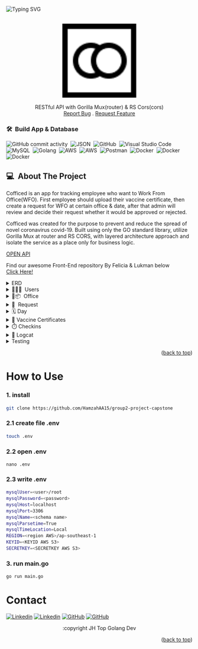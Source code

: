 ![Typing SVG](https://readme-typing-svg.herokuapp.com/?color=%23F79251&size=50&width=1100&height=100&lines=Cofficed+-+New+Normal+Tracker+App)

<!-- PROJECT LOGO -->
<br/>
<div align="center">
  <a href="">
    <img src="images/Logo-black.png" alt="Logo" height="200" width="200">
  </a>
  <p align="center">
    RESTful API with Gorilla Mux(router) & RS Cors(cors)
    </br>
    <a href="https://github.com/HamzahAA15/group2-project-capstone/issues">Report Bug</a>
    .
    <a href="https://github.com/HamzahAA15/group2-project-capstone/issues">Request Feature</a>

  </p>
</div>

### 🛠 &nbsp;Build App & Database

![GitHub commit activity](https://img.shields.io/github/commit-activity/m/HamzahAA15/group2-project-capstone)&nbsp;
![JSON](https://img.shields.io/badge/-JSON-05122A?style=flat&logo=json&logoColor=000000)&nbsp;
![GitHub](https://img.shields.io/badge/-GitHub-05122A?style=flat&logo=github)&nbsp;
![Visual Studio Code](https://img.shields.io/badge/-Visual%20Studio%20Code-05122A?style=flat&logo=visual-studio-code&logoColor=007ACC)&nbsp;
![MySQL](https://img.shields.io/badge/-MySQL-05122A?style=flat&logo=mysql&logoColor=4479A1)&nbsp;
![Golang](https://img.shields.io/badge/-Golang-05122A?style=flat&logo=go&logoColor=4479A1)&nbsp;
![AWS](https://img.shields.io/badge/-AWS-05122A?style=flat&logo=amazon)&nbsp;
![AWS](https://img.shields.io/badge/-AWS_S3-05122A?style=flat&logo=amazons3)&nbsp;
![Postman](https://img.shields.io/badge/-Postman-05122A?style=flat&logo=postman)&nbsp;
![Docker](https://img.shields.io/badge/-Docker-05122A?style=flat&logo=docker)&nbsp;
![Docker](https://img.shields.io/badge/-GorillaMux-05122A?style=flat&logo=gorilla)&nbsp;
![Docker](https://img.shields.io/badge/-RSCORS-05122A?style=flat)&nbsp;

<!-- ABOUT THE PROJECT -->

## 💻 &nbsp;About The Project

<p>
  Cofficed is an app for tracking employee who want to Work From Office(WFO). First employee should upload their vaccine certificate, then create a request for WFO at certain office & date, after that admin will review and decide their request whether it would be approved or rejected.
</p>

<p>
Cofficed was created for the purpose to prevent and reduce the spread of novel coronavirus covid-19. Built using only the GO standard library, utilize Gorilla Mux at router and RS CORS, with layered architecture approach and isolate the service as a place only for business logic. 
</p>

[OPEN API](https://app.swaggerhub.com/apis-docs/justjundana/Cofficed/1.2#/)

Find our awesome Front-End repository By Felicia & Lukman below
</br>
[Click Here!](https://github.com/feliciakri/cofficed)

<details>
<summary>ERD</summary>
<img src="images/capstone-project.jpg">
</details>
<details>
<summary>🧑‍💼🙎 &nbsp;Users</summary>
  
| Feature User | Endpoint | Query Param | Request Body | JWT Token | Fungsi |
| ------------ | ---------| ----------- | ------------ | --------- | ------ |
| POST         | /users/login | - | identity & password | NO | login user with identity & passwords |
| POST         | /users/register  | - | - | YES |  |
| POST         | /users/avatar  | - | avatar | YES | upload avatar for user profile |
| GET          | /users/profile | - | - | YES | get current user profile |
| PUT          | /users/ | - | password | YES | update current user profile |

</details>

<details>
<summary>🏤📦 &nbsp;Office</summary>
  
| Feature Office | Endpoint | Query Param | Request Body | JWT Token | Fungsi |
| --- | --- | --- | --- | --- | --- |
| GET | /offices/ | - | - | YES | get all offices data |

</details>

<details>
<summary>📓 &nbsp;Request</summary>

| Feature Request | Endpoint          | Query Param                                                                                                          | Request Body                         | JWT Token | Fungsi                                                         |
| --------------- | ----------------- | -------------------------------------------------------------------------------------------------------------------- | ------------------------------------ | --------- | -------------------------------------------------------------- |
| GET             | /attendances/     | employee_email(str), date_start(str(yyyy-mm-dd)), date_end(str(yyyy-mm-dd)), status(str), office_id(str), order(str) |                                      | YES       | get wfo request data based on desired query param              |
| GET             | /attendances/user | status(str), order(str)                                                                                              |                                      | YES       | get current user wfo request data based on desired query param |
| POST            | /attendances/     | -                                                                                                                    | day_id(str)                          | YES       | create wfo request data(employee)                              |
| PUT             | /attendances/     | -                                                                                                                    | day_id(str), status(str), notes(str) | YES       | update wfo request data status and notes (admin only)          |

</details>

<details>
<summary>🗓&nbsp;Day</summary>

| Feature Day | Endpoint | Query Param      | Request Body            | JWT Token       | Fungsi            |
| ----------- | -------- | ---------------- | ----------------------- | --------------- | ----------------- |
| GET         | -        | office_id & date | -                       | YES             | get all days data |
| PUT         | -        | -                | day_id(str), quota(int) | YES(only admin) | update day data   |

</details>

<details>
<summary>💉&nbsp;Vaccine Certificates</summary>

| Feature Certificates | Endpoint           | Query Param | Request Body | JWT Token       | Fungsi                                     |
| -------------------- | ------------------ | ----------- | ------------ | --------------- | ------------------------------------------ |
| GET                  | /certificates/     | -           | -            | YES(only admin) | get all employee's certificate             |
| GET                  | /certificates/user | -           | -            | YES             | get current user certificate               |
| POST                 | /certificates/     | -           | image        | YES             | upload certificate                         |
| PUT                  | /certificates/     | -           | id & status  | YES(only admin) | admin update employee's certificate status |

</details>

<details>
<summary>⏱️&nbsp;Checkins</summary>

| Feature Checkins | Endpoint    | Query Param | Request Body               | JWT Token | Fungsi                   |
| ---------------- | ----------- | ----------- | -------------------------- | --------- | ------------------------ |
| GET              | /check/     | -           | -                          | YES       | get all checkin data     |
| GET              | /check/user | -           | -                          | YES       | get checkin current user |
| POST             | /check/ins  | -           | attendance_id & temprature | YES       | -                        |
| POST             | /check/outs | -           | id & attendance_id         | YES       | -                        |

</details>

<details>
<summary>📖&nbsp;Logcat</summary>

| Feature Checkins | Endpoint      | Query Param | Request Body | JWT Token | Fungsi                          |
| ---------------- | ------------- | ----------- | ------------ | --------- | ------------------------------- |
| GET              | /logcats/     | -           | -            | YES       | get all system log data         |
| GET              | /logcats/user | -           | -            | YES       | get system log for current user |

</details>

<details>
<summary>Testing</summary>
<img src="images/testing.png">
</details>

<p align="right">(<a href="#top">back to top</a>)</p>

<!-- CONTACT -->

# How to Use

### 1. install

```bash
git clone https://github.com/HamzahAA15/group2-project-capstone
```

### 2.1 create file .env

```bash
touch .env
```

### 2.2 open .env

```
nano .env
```

### 2.3 write .env

```bash
mysqlUser=<user>/root
mysqlPassword=<password>
mysqlHost=localhost
mysqlPort=3306
mysqlName=<schema name>
mysqlParsetime=True
mysqlTimeLocation=Local
REGION=<region AWS>/ap-southeast-1
KEYID=<KEYID AWS S3>
SECRETKEY=<SECRETKEY AWS S3>
```

### 3. run main.go

```bash
go run main.go
```

# Contact

[![Linkedin](https://img.shields.io/badge/-Jundana-white?style=flat&logo=linkedin&logoColor=blue)](https://www.linkedin.com/in/jundanaalbasyir/)
[![Linkedin](https://img.shields.io/badge/-Hamzah-white?style=flat&logo=linkedin&logoColor=blue)](https://www.linkedin.com/in/hamzahaalfauzi/)
[![GitHub](https://img.shields.io/badge/-Jundana-white?style=flat&logo=github&logoColor=black)](https://github.com/justjundana)
[![GitHub](https://img.shields.io/badge/-Hamzah-white?style=flat&logo=github&logoColor=black)](https://github.com/HamzahAA15)

<p align="center">:copyright JH Top Golang Dev</p>
</h3>

<p align="right">(<a href="#top">back to top</a>)</p>
